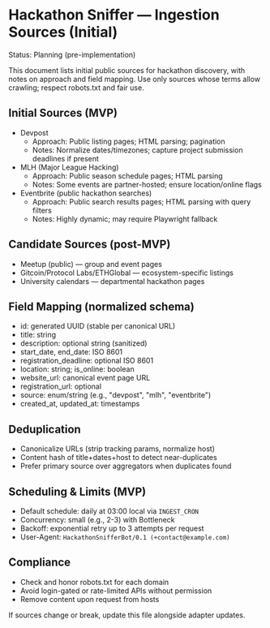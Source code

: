 # Hackathon Sniffer — Ingestion Sources (Initial)

Status: Planning (pre-implementation)

This document lists initial public sources for hackathon discovery, with notes on approach and field mapping. Use only sources whose terms allow crawling; respect robots.txt and fair use.

## Initial Sources (MVP)

- Devpost
  - Approach: Public listing pages; HTML parsing; pagination
  - Notes: Normalize dates/timezones; capture project submission deadlines if present
- MLH (Major League Hacking)
  - Approach: Public season schedule pages; HTML parsing
  - Notes: Some events are partner-hosted; ensure location/online flags
- Eventbrite (public hackathon searches)
  - Approach: Public search results pages; HTML parsing with query filters
  - Notes: Highly dynamic; may require Playwright fallback

## Candidate Sources (post-MVP)

- Meetup (public) — group and event pages
- Gitcoin/Protocol Labs/ETHGlobal — ecosystem-specific listings
- University calendars — departmental hackathon pages

## Field Mapping (normalized schema)

- id: generated UUID (stable per canonical URL)
- title: string
- description: optional string (sanitized)
- start_date, end_date: ISO 8601
- registration_deadline: optional ISO 8601
- location: string; is_online: boolean
- website_url: canonical event page URL
- registration_url: optional
- source: enum/string (e.g., "devpost", "mlh", "eventbrite")
- created_at, updated_at: timestamps

## Deduplication

- Canonicalize URLs (strip tracking params, normalize host)
- Content hash of title+dates+host to detect near-duplicates
- Prefer primary source over aggregators when duplicates found

## Scheduling & Limits (MVP)

- Default schedule: daily at 03:00 local via `INGEST_CRON`
- Concurrency: small (e.g., 2-3) with Bottleneck
- Backoff: exponential retry up to 3 attempts per request
- User-Agent: `HackathonSnifferBot/0.1 (+contact@example.com)`

## Compliance

- Check and honor robots.txt for each domain
- Avoid login-gated or rate-limited APIs without permission
- Remove content upon request from hosts

If sources change or break, update this file alongside adapter updates.


